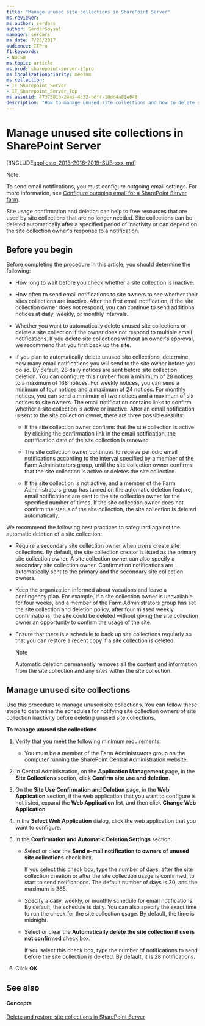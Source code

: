 ```yaml
---
title: "Manage unused site collections in SharePoint Server"
ms.reviewer: 
ms.author: serdars
author: SerdarSoysal
manager: serdars
ms.date: 7/26/2017
audience: ITPro
f1.keywords:
- NOCSH
ms.topic: article
ms.prod: sharepoint-server-itpro
ms.localizationpriority: medium
ms.collection:
- IT_Sharepoint_Server
- IT_Sharepoint_Server_Top
ms.assetid: 4737381b-24e5-4c32-bdff-10dd4a81e648
description: "How to manage unused site collections and how to delete site collections automatically in SharePoint Server."
---
```


# Manage unused site collections in SharePoint Server

[!INCLUDE[appliesto-2013-2016-2019-SUB-xxx-md](../includes/appliesto-2013-2016-2019-SUB-xxx-md.md)] 
  
> [!NOTE]
> To send email notifications, you must configure outgoing email settings. For more information, see [Configure outgoing email for a SharePoint Server farm](../administration/outgoing-email-configuration.md). 
  
Site usage confirmation and deletion can help to free resources that are used by site collections that are no longer needed. Site collections can be deleted automatically after a specified period of inactivity or can depend on the site collection owner's response to a notification.
  
## Before you begin

Before completing the procedure in this article, you should determine the following:
  
- How long to wait before you check whether a site collection is inactive.
    
- How often to send email notifications to site owners to see whether their sites collections are inactive. After the first email notification, if the site collection owner does not respond, you can continue to send additional notices at daily, weekly, or monthly intervals.
    
- Whether you want to automatically delete unused site collections or delete a site collection if the owner does not respond to multiple email notifications. If you delete site collections without an owner's approval, we recommend that you first back up the site.
    
- If you plan to automatically delete unused site collections, determine how many email notifications you will send to the site owner before you do so. By default, 28 daily notices are sent before site collection deletion. You can configure this number from a minimum of 28 notices to a maximum of 168 notices. For weekly notices, you can send a minimum of four notices and a maximum of 24 notices. For monthly notices, you can send a minimum of two notices and a maximum of six notices to site owners. The email notification contains links to confirm whether a site collection is active or inactive. After an email notification is sent to the site collection owner, there are three possible results:
    
  - If the site collection owner confirms that the site collection is active by clicking the confirmation link in the email notification, the certification date of the site collection is renewed.
    
  - The site collection owner continues to receive periodic email notifications according to the interval specified by a member of the Farm Administrators group, until the site collection owner confirms that the site collection is active or deletes the site collection.
    
  - If the site collection is not active, and a member of the Farm Administrators group has turned on the automatic deletion feature, email notifications are sent to the site collection owner for the specified number of times. If the site collection owner does not confirm the status of the site collection, the site collection is deleted automatically.
    
We recommend the following best practices to safeguard against the automatic deletion of a site collection:
  
- Require a secondary site collection owner when users create site collections. By default, the site collection creator is listed as the primary site collection owner. A site collection owner can also specify a secondary site collection owner. Confirmation notifications are automatically sent to the primary and the secondary site collection owners.
    
- Keep the organization informed about vacations and leave a contingency plan. For example, if a site collection owner is unavailable for four weeks, and a member of the Farm Administrators group has set the site collection and deletion policy, after four missed weekly confirmations, the site could be deleted without giving the site collection owner an opportunity to confirm the usage of the site.
    
- Ensure that there is a schedule to back up site collections regularly so that you can restore a recent copy if a site collection is deleted.
    
    > [!NOTE]
    > Automatic deletion permanently removes all the content and information from the site collection and any sites within the site collection. 
  
## Manage unused site collections

Use this procedure to manage unused site collections. You can follow these steps to determine the schedules for notifying site collection owners of site collection inactivity before deleting unused site collections.
  
 **To manage unused site collections**
  
1. Verify that you meet the following minimum requirements:
    
   - You must be a member of the Farm Administrators group on the computer running the SharePoint Central Administration website.
    
2. In Central Administration, on the **Application Management** page, in the **Site Collections** section, click **Confirm site use and deletion**.
    
3. On the **Site Use Confirmation and Deletion** page, in the **Web Application** section, if the web application that you want to configure is not listed, expand the **Web Application** list, and then click **Change Web Application**.
    
4. In the **Select Web Application** dialog, click the web application that you want to configure. 
    
5. In the **Confirmation and Automatic Deletion Settings** section: 
    
   - Select or clear the **Send e-mail notification to owners of unused site collections** check box. 
    
     If you select this check box, type the number of days, after the site collection creation or after the site collection usage is confirmed, to start to send notifications. The default number of days is 30, and the maximum is 365.
    
   - Specify a daily, weekly, or monthly schedule for email notifications. By default, the schedule is daily. You can also specify the exact time to run the check for the site collection usage. By default, the time is midnight.
    
   - Select or clear the **Automatically delete the site collection if use is not confirmed** check box. 
    
     If you select this check box, type the number of notifications to send before the site collection is deleted. By default, it is 28 notifications.
    
6. Click **OK**.
    
## See also

#### Concepts

[Delete and restore site collections in SharePoint Server](delete-and-restore-site-collections.md)

